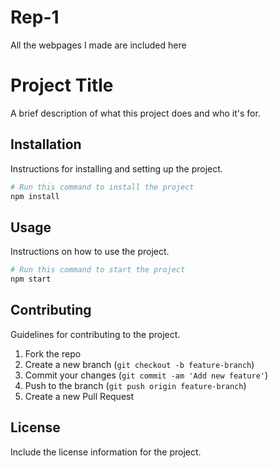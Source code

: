 # Rep-1
All the webpages I made are included here
# Project Title

A brief description of what this project does and who it's for.

## Installation

Instructions for installing and setting up the project.

```bash
# Run this command to install the project
npm install
```

## Usage

Instructions on how to use the project.

```bash
# Run this command to start the project
npm start
```

## Contributing

Guidelines for contributing to the project.

1. Fork the repo
2. Create a new branch (`git checkout -b feature-branch`)
3. Commit your changes (`git commit -am 'Add new feature'`)
4. Push to the branch (`git push origin feature-branch`)
5. Create a new Pull Request

## License

Include the license information for the project.
